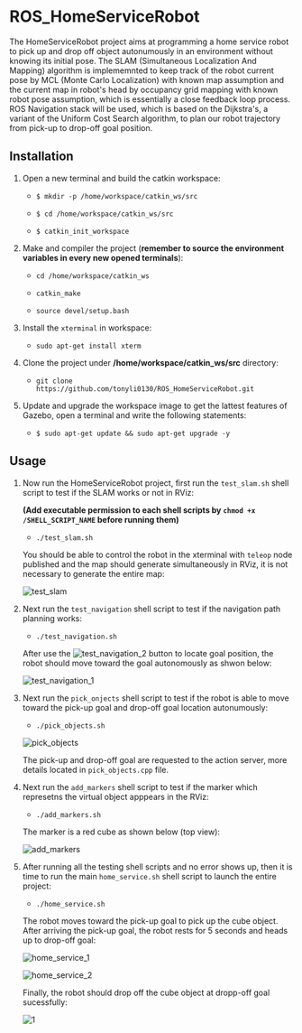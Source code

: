 # ROS_HomeServiceRobot
The HomeServiceRobot project aims at programming a home service robot to pick up and drop off object autonumously in an environment without knowing its initial pose. The SLAM (Simultaneous Localization And Mapping)
algorithm is implememnted to keep track of the robot current pose by MCL (Monte Carlo Localization) with known map assumption and the current map in robot's head by occupancy grid mapping with known robot pose assumption, which is essentially a close feedback loop process. 
ROS Navigation stack will be used, which is based on the Dijkstra's, a variant of the Uniform Cost Search algorithm, to plan our robot trajectory from pick-up to drop-off goal position.

## Installation
1. Open a new terminal and build the catkin workspace:

    * `$ mkdir -p /home/workspace/catkin_ws/src`
 
    * `$ cd /home/workspace/catkin_ws/src`
 
    * `$ catkin_init_workspace`
 

2. Make and compiler the project (**remember to source the environment variables in every new opened terminals**):
 
    * `cd /home/workspace/catkin_ws`
 
    * `catkin_make`
 
    * `source devel/setup.bash`

3. Install the `xterminal` in workspace:
    
    * `sudo apt-get install xterm`
    
4. Clone the project under  **/home/workspace/catkin_ws/src** directory:

    * `git clone https://github.com/tonyli0130/ROS_HomeServiceRobot.git`
 
 
5. Update and upgrade the workspace image to get the lattest features of Gazebo, open a terminal and write the following statements:

    * `$ sudo apt-get update && sudo apt-get upgrade -y`

## Usage

1. Now run the HomeServiceRobot project, first run the `test_slam.sh` shell script to test if the SLAM works or not in RViz:
    
    **(Add executable permission to each shell scripts by `chmod +x /SHELL_SCRIPT_NAME` before running them)**

    * `./test_slam.sh`
    
    You should be able to control the robot in the xterminal with `teleop` node published and the map should generate simultaneously in RViz, it is not necessary to generate the entire map:
    
    
    ![test_slam](https://user-images.githubusercontent.com/60047845/89350604-f4838880-d675-11ea-820d-cd79596d56b9.PNG)
    
    
    
    
    
2. Next run the `test_navigation` shell script to test if the navigation path planning works:

    * `./test_navigation.sh`
    
    After use the ![test_navigation_2](https://user-images.githubusercontent.com/60047845/89350639-036a3b00-d676-11ea-976d-47a8eb9c48be.PNG) button to locate goal position, the robot should move toward the goal autonomously as shwon below:
    
    
    ![test_navigation_1](https://user-images.githubusercontent.com/60047845/89350628-fc432d00-d675-11ea-9ab9-bd152420b66c.PNG)
    



3. Next run the `pick_onjects` shell script to test if the robot is able to move toward the pick-up goal and drop-off goal location autonumously:

    * `./pick_objects.sh`
    
    
    ![pick_objects](https://user-images.githubusercontent.com/60047845/89350659-0a914900-d676-11ea-9c75-35da625561d9.PNG)
    
   
    The pick-up and drop-off goal are requested to the action server, more details located in `pick_objects.cpp` file.
  
  
  
 
4.  Next run the `add_markers` shell script to test if the marker which represetns the virtual object apppears in the RViz:

      * `./add_markers.sh`
      
      The marker is a red cube as shown below (top view):
      
      ![add_markers](https://user-images.githubusercontent.com/60047845/89350674-111fc080-d676-11ea-89fb-1c20d9f16ec3.PNG)
      
  
  
  
5.  After running all the testing shell scripts and no error shows up, then it is time to run the main `home_service.sh` shell script to launch the entire project:

      * `./home_service.sh`
      
      The robot moves toward the pick-up goal to pick up the cube object. After arriving the pick-up goal, the robot rests for 5 seconds and heads up to drop-off goal:
      
      
      ![home_service_1](https://user-images.githubusercontent.com/60047845/89350687-1b41bf00-d676-11ea-93be-0613c328af09.PNG)
      
      
      ![home_service_2](https://user-images.githubusercontent.com/60047845/89350705-23016380-d676-11ea-9159-4869dcb68317.PNG)
      
      
      Finally, the robot should drop off the cube object at dropp-off goal sucessfully:
      
      
      ![1](https://user-images.githubusercontent.com/60047845/89353778-c8b7d100-d67c-11ea-95dc-56daf72a9690.PNG)

      
      
